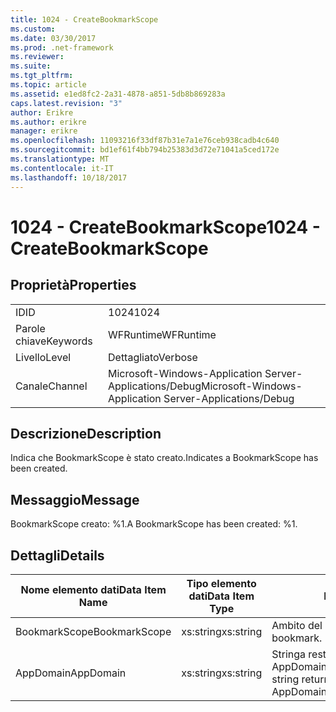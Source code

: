 ```yaml
---
title: 1024 - CreateBookmarkScope
ms.custom: 
ms.date: 03/30/2017
ms.prod: .net-framework
ms.reviewer: 
ms.suite: 
ms.tgt_pltfrm: 
ms.topic: article
ms.assetid: e1ed8fc2-2a31-4878-a851-5db8b869283a
caps.latest.revision: "3"
author: Erikre
ms.author: erikre
manager: erikre
ms.openlocfilehash: 11093216f33df87b31e7a1e76ceb938cadb4c640
ms.sourcegitcommit: bd1ef61f4bb794b25383d3d72e71041a5ced172e
ms.translationtype: MT
ms.contentlocale: it-IT
ms.lasthandoff: 10/18/2017
---
```

# <a name="1024---createbookmarkscope"></a><span data-ttu-id="44c09-102">1024 - CreateBookmarkScope</span><span class="sxs-lookup"><span data-stu-id="44c09-102">1024 - CreateBookmarkScope</span></span>
## <a name="properties"></a><span data-ttu-id="44c09-103">Proprietà</span><span class="sxs-lookup"><span data-stu-id="44c09-103">Properties</span></span>  
  
|||  
|-|-|  
|<span data-ttu-id="44c09-104">ID</span><span class="sxs-lookup"><span data-stu-id="44c09-104">ID</span></span>|<span data-ttu-id="44c09-105">1024</span><span class="sxs-lookup"><span data-stu-id="44c09-105">1024</span></span>|  
|<span data-ttu-id="44c09-106">Parole chiave</span><span class="sxs-lookup"><span data-stu-id="44c09-106">Keywords</span></span>|<span data-ttu-id="44c09-107">WFRuntime</span><span class="sxs-lookup"><span data-stu-id="44c09-107">WFRuntime</span></span>|  
|<span data-ttu-id="44c09-108">Livello</span><span class="sxs-lookup"><span data-stu-id="44c09-108">Level</span></span>|<span data-ttu-id="44c09-109">Dettagliato</span><span class="sxs-lookup"><span data-stu-id="44c09-109">Verbose</span></span>|  
|<span data-ttu-id="44c09-110">Canale</span><span class="sxs-lookup"><span data-stu-id="44c09-110">Channel</span></span>|<span data-ttu-id="44c09-111">Microsoft-Windows-Application Server-Applications/Debug</span><span class="sxs-lookup"><span data-stu-id="44c09-111">Microsoft-Windows-Application Server-Applications/Debug</span></span>|  
  
## <a name="description"></a><span data-ttu-id="44c09-112">Descrizione</span><span class="sxs-lookup"><span data-stu-id="44c09-112">Description</span></span>  
 <span data-ttu-id="44c09-113">Indica che BookmarkScope è stato creato.</span><span class="sxs-lookup"><span data-stu-id="44c09-113">Indicates a BookmarkScope has been created.</span></span>  
  
## <a name="message"></a><span data-ttu-id="44c09-114">Messaggio</span><span class="sxs-lookup"><span data-stu-id="44c09-114">Message</span></span>  
 <span data-ttu-id="44c09-115">BookmarkScope creato: %1.</span><span class="sxs-lookup"><span data-stu-id="44c09-115">A BookmarkScope has been created: %1.</span></span>  
  
## <a name="details"></a><span data-ttu-id="44c09-116">Dettagli</span><span class="sxs-lookup"><span data-stu-id="44c09-116">Details</span></span>  
  
|<span data-ttu-id="44c09-117">Nome elemento dati</span><span class="sxs-lookup"><span data-stu-id="44c09-117">Data Item Name</span></span>|<span data-ttu-id="44c09-118">Tipo elemento dati</span><span class="sxs-lookup"><span data-stu-id="44c09-118">Data Item Type</span></span>|<span data-ttu-id="44c09-119">Descrizione</span><span class="sxs-lookup"><span data-stu-id="44c09-119">Description</span></span>|  
|--------------------|--------------------|-----------------|  
|<span data-ttu-id="44c09-120">BookmarkScope</span><span class="sxs-lookup"><span data-stu-id="44c09-120">BookmarkScope</span></span>|<span data-ttu-id="44c09-121">xs:string</span><span class="sxs-lookup"><span data-stu-id="44c09-121">xs:string</span></span>|<span data-ttu-id="44c09-122">Ambito del segnalibro.</span><span class="sxs-lookup"><span data-stu-id="44c09-122">The scope of the bookmark.</span></span>|  
|<span data-ttu-id="44c09-123">AppDomain</span><span class="sxs-lookup"><span data-stu-id="44c09-123">AppDomain</span></span>|<span data-ttu-id="44c09-124">xs:string</span><span class="sxs-lookup"><span data-stu-id="44c09-124">xs:string</span></span>|<span data-ttu-id="44c09-125">Stringa restituita da AppDomain.CurrentDomain.FriendlyName.</span><span class="sxs-lookup"><span data-stu-id="44c09-125">The string returned by AppDomain.CurrentDomain.FriendlyName.</span></span>|
